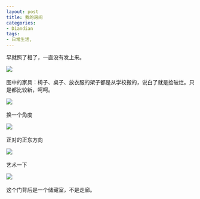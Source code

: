```yaml
---
layout: post
title: 我的房间
categories:
- Diandian
tags:
- 日常生活, 
---
```

<p>早就照了相了，一直没有发上来。</p>
<p><img src="http://m3.img.srcdd.com/farm5/d/2012/0627/10/5150909D9CEC81EA69E0B135CB4BC208_B500_900_500_281.JPEG" />‍</p>
<p>图中的家具：椅子、桌子、放衣服的架子都是从学校搬的，说白了就是捡破烂。只是都比较新，呵呵。</p>
<p><img src="http://m2.img.srcdd.com/farm5/d/2012/0627/10/FB686879441CCEAEE2620DF945F8F6FD_B500_900_500_281.JPEG" />‍</p>
<p>换一个角度</p>
<p><img src="http://m3.img.srcdd.com/farm4/d/2012/0627/10/4F03C8146CA1985ABCD83E8D95E9C171_B500_900_500_281.JPEG" />‍</p>
<p>正对的正东方向</p>
<p><img src="http://m3.img.srcdd.com/farm4/d/2012/0627/10/C917366BC4F5AB11B8E664E6622199CA_B500_900_500_281.JPEG" />‍</p>
<p>艺术一下</p>
<p><img src="http://m2.img.srcdd.com/farm5/d/2012/0627/10/80C9D45B774AC0510FE05AB967CD1291_B500_900_500_281.JPEG" />‍</p>
<p>这个门背后是一个储藏室，不是走廊。<br /></p>
<p>&nbsp;</p>
<p>&nbsp;</p>
<p>&nbsp;</p>
<p>&nbsp;</p>
<p></p>